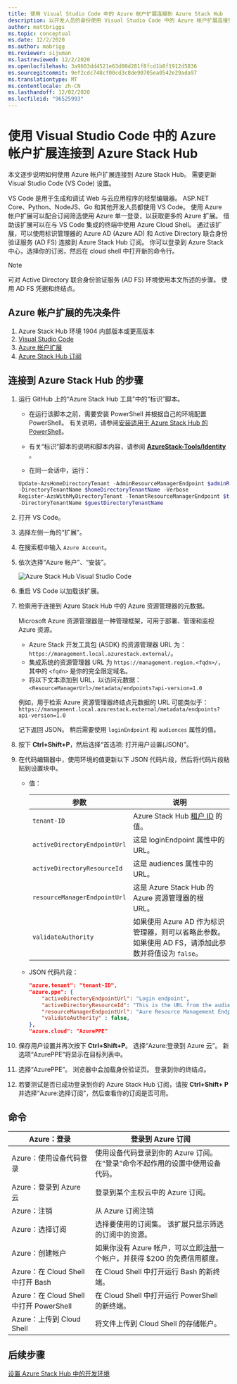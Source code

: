 ```yaml
---
title: 使用 Visual Studio Code 中的 Azure 帐户扩展连接到 Azure Stack Hub
description: 以开发人员的身份使用 Visual Studio Code 中的 Azure 帐户扩展连接到 Azure Stack Hub
author: mattbriggs
ms.topic: conceptual
ms.date: 12/2/2020
ms.author: mabrigg
ms.reviewer: sijuman
ms.lastreviewed: 12/2/2020
ms.openlocfilehash: 3a9603dd4521e63d00d281f8fcd1b8f1912d5836
ms.sourcegitcommit: 9ef2cdc748cf00cd3c8de90705ea0542e29ada97
ms.translationtype: MT
ms.contentlocale: zh-CN
ms.lasthandoff: 12/02/2020
ms.locfileid: "96525993"
---
```

# <a name="connect-to-azure-stack-hub-using-azure-account-extension-in-visual-studio-code"></a>使用 Visual Studio Code 中的 Azure 帐户扩展连接到 Azure Stack Hub

本文逐步说明如何使用 Azure 帐户扩展连接到 Azure Stack Hub。 需要更新 Visual Studio Code (VS Code) 设置。

VS Code 是用于生成和调试 Web 与云应用程序的轻型编辑器。 ASP.NET Core、Python、NodeJS、Go 和其他开发人员都使用 VS Code。 使用 Azure 帐户扩展可以配合订阅筛选使用 Azure 单一登录，以获取更多的 Azure 扩展。 借助该扩展可以在与 VS Code 集成的终端中使用 Azure Cloud Shell。 通过该扩展，可以使用标识管理器的 Azure AD (Azure AD) 和 Active Directory 联合身份验证服务 (AD FS) 连接到 Azure Stack Hub 订阅。 你可以登录到 Azure Stack 中心，选择你的订阅，然后在 cloud shell 中打开新的命令行。 

> [!NOTE]  
> 可对 Active Directory 联合身份验证服务 (AD FS) 环境使用本文所述的步骤。 使用 AD FS 凭据和终结点。

## <a name="pre-requisites-for-the-azure-account-extension"></a>Azure 帐户扩展的先决条件

1. Azure Stack Hub 环境 1904 内部版本或更高版本
2. [Visual Studio Code](https://code.visualstudio.com/)
3. [Azure 帐户扩展](https://github.com/Microsoft/vscode-azure-account)
4. [Azure Stack Hub 订阅](https://azure.microsoft.com/overview/azure-stack/)

## <a name="steps-to-connect-to-azure-stack-hub"></a>连接到 Azure Stack Hub 的步骤

1. 运行 GitHub 上的“Azure Stack Hub 工具”中的“标识”脚本。 

    - 在运行该脚本之前，需要安装 PowerShell 并根据自己的环境配置 PowerShell。 有关说明，请参阅[安装适用于 Azure Stack Hub 的 PowerShell](../operator/powershell-install-az-module.md)。

    - 有关“标识”脚本的说明和脚本内容，请参阅 **[AzureStack-Tools/Identity](https://aka.ms/aa6z611)** 。

    - 在同一会话中，运行：

    ```powershell  
    Update-AzsHomeDirectoryTenant -AdminResourceManagerEndpoint $adminResourceManagerEndpoint `
    -DirectoryTenantName $homeDirectoryTenantName -Verbose
    Register-AzsWithMyDirectoryTenant -TenantResourceManagerEndpoint $tenantARMEndpoint `
    -DirectoryTenantName $guestDirectoryTenantName
    ```

2. 打开 VS Code。

3. 选择左侧一角的“扩展”。 

4. 在搜索框中输入 `Azure Account`。

5. 依次选择“Azure 帐户”、“安装”。  

      ![Azure Stack Hub Visual Studio Code](media/azure-stack-dev-start-vscode-azure/image1.png)

6. 重启 VS Code 以加载该扩展。

7. 检索用于连接到 Azure Stack Hub 中的 Azure 资源管理器的元数据。 
    
    Microsoft Azure 资源管理器是一种管理框架，可用于部署、管理和监视 Azure 资源。
    - Azure Stack 开发工具包 (ASDK) 的资源管理器 URL 为：`https://management.local.azurestack.external/`。 
    - 集成系统的资源管理器 URL 为 `https://management.region.<fqdn>/`，其中的 `<fqdn>` 是你的完全限定域名。
    - 将以下文本添加到 URL，以访问元数据：`<ResourceManagerUrl>/metadata/endpoints?api-version=1.0`

    例如，用于检索 Azure 资源管理器终结点元数据的 URL 可能类似于：`https://management.local.azurestack.external/metadata/endpoints?api-version=1.0`

    记下返回 JSON。 稍后需要使用 `loginEndpoint` 和 `audiences` 属性的值。

8. 按下 **Ctrl+Shift+P**，然后选择“首选项:  打开用户设置(JSON)”。

9. 在代码编辑器中，使用环境的值更新以下 JSON 代码片段，然后将代码片段粘贴到设置块中。

    - 值：

        | 参数 | 说明 |
        | --- | --- |
        | `tenant-ID` | Azure Stack Hub [租户 ID](../operator/azure-stack-identity-overview.md) 的值。 |
        | `activeDirectoryEndpointUrl` | 这是 loginEndpoint 属性中的 URL。 |
        | `activeDirectoryResourceId` | 这是 audiences 属性中的 URL。
        | `resourceManagerEndpointUrl` | 这是 Azure Stack Hub 的 Azure 资源管理器的根 URL。 |
        | `validateAuthority` | 如果使用 Azure AD 作为标识管理器，则可以省略此参数。 如果使用 AD FS，请添加此参数并将值设为 `false`。 |

    - JSON 代码片段：

      ```JSON  
      "azure.tenant": "tenant-ID",
      "azure.ppe": {
          "activeDirectoryEndpointUrl": "Login endpoint",
          "activeDirectoryResourceId": "This is the URL from the audiences property.",
          "resourceManagerEndpointUrl": "Aure Resource Management Endpoint",
          "validateAuthority" : false, 
      },
      "azure.cloud": "AzurePPE"
      ```

10. 保存用户设置并再次按下 **Ctrl+Shift+P**。 选择“Azure:登录到 Azure 云”。 新选项“AzurePPE”将显示在目标列表中。

11. 选择“AzurePPE”。 浏览器中会加载身份验证页。 登录到你的终结点。

12. 若要测试是否已成功登录到你的 Azure Stack Hub 订阅，请按 **Ctrl+Shift+ P** 并选择“Azure:选择订阅”，然后查看你的订阅是否可用。

## <a name="commands"></a>命令

| Azure：登录 | 登录到 Azure 订阅 |
| --- | --- |
| Azure：使用设备代码登录 | 使用设备代码登录到你的 Azure 订阅。 在“登录”命令不起作用的设置中使用设备代码。 |
| Azure：登录到 Azure 云 | 登录到某个主权云中的 Azure 订阅。 |
| Azure：注销 | 从 Azure 订阅注销 |
| Azure：选择订阅 | 选择要使用的订阅集。 该扩展只显示筛选的订阅中的资源。 |
| Azure：创建帐户 | 如果你没有 Azure 帐户，可以立即[注册](https://azure.microsoft.com/free/?utm_source=campaign&utm_campaign=vscode-azure-account&mktingSource=vscode-azure-account)一个帐户，并获得 \$200 的免费信用额度。 |
| Azure：在 Cloud Shell 中打开 Bash | 在 Cloud Shell 中打开运行 Bash 的新终端。 |
| Azure：在 Cloud Shell 中打开 PowerShell | 在 Cloud Shell 中打开运行 PowerShell 的新终端。 |
| Azure：上传到 Cloud Shell | 将文件上传到 Cloud Shell 的存储帐户。 |

## <a name="next-steps"></a>后续步骤

[设置 Azure Stack Hub 中的开发环境](azure-stack-dev-start.md)
